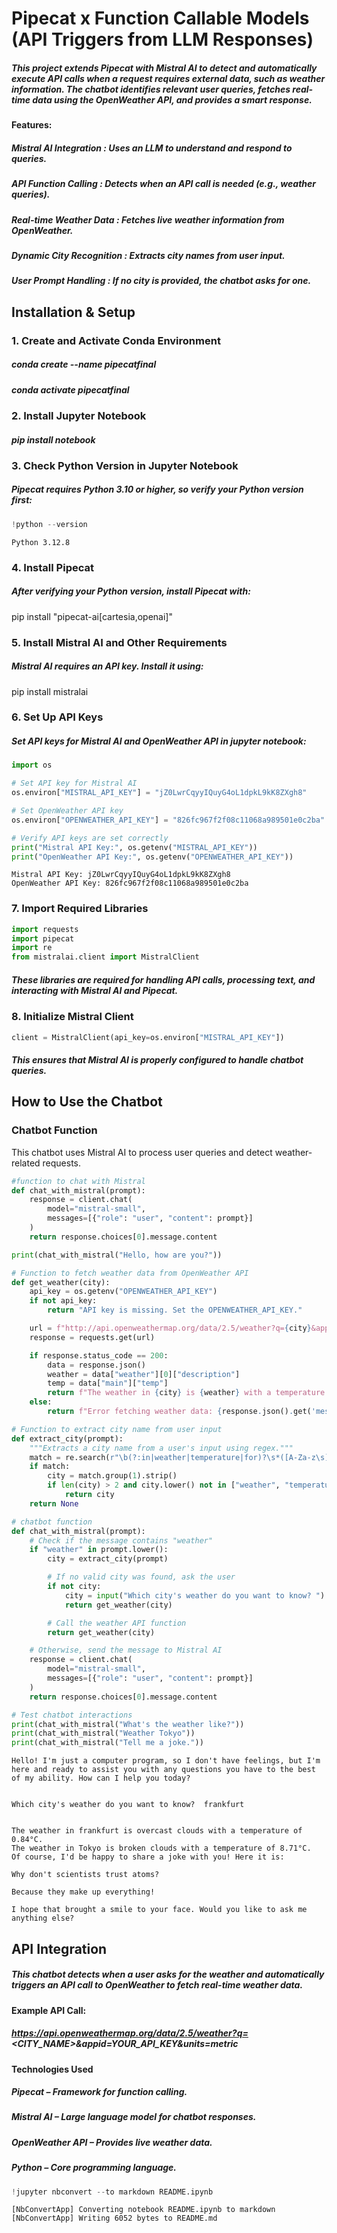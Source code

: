 # Pipecat x Function Callable Models (API Triggers from LLM Responses)

##### This project extends Pipecat with Mistral AI to detect and automatically execute API calls when a request requires external data, such as weather information. The chatbot identifies relevant user queries, fetches real-time data using the OpenWeather API, and provides a smart response.

#### Features:

##### Mistral AI Integration : Uses an LLM to understand and respond to queries.

##### API Function Calling : Detects when an API call is needed (e.g., weather queries).

##### Real-time Weather Data : Fetches live weather information from OpenWeather.

##### Dynamic City Recognition : Extracts city names from user input.

##### User Prompt Handling : If no city is provided, the chatbot asks for one.

## Installation & Setup

### 1. Create and Activate Conda Environment

##### conda create --name pipecatfinal
##### conda activate pipecatfinal

### 2. Install Jupyter Notebook

##### pip install notebook

### 3. Check Python Version in Jupyter Notebook

##### Pipecat requires Python 3.10 or higher, so verify your Python version first:


```python
!python --version
```

    Python 3.12.8
    

### 4. Install Pipecat

##### After verifying your Python version, install Pipecat with:

pip install "pipecat-ai[cartesia,openai]"

### 5. Install Mistral AI and Other Requirements

##### Mistral AI requires an API key. Install it using:

pip install mistralai

### 6. Set Up API Keys

##### Set API keys for Mistral AI and OpenWeather API in jupyter notebook:


```python
import os

# Set API key for Mistral AI
os.environ["MISTRAL_API_KEY"] = "jZ0LwrCqyyIQuyG4oL1dpkL9kK8ZXgh8"

# Set OpenWeather API key
os.environ["OPENWEATHER_API_KEY"] = "826fc967f2f08c11068a989501e0c2ba"
```


```python
# Verify API keys are set correctly
print("Mistral API Key:", os.getenv("MISTRAL_API_KEY"))
print("OpenWeather API Key:", os.getenv("OPENWEATHER_API_KEY"))
```

    Mistral API Key: jZ0LwrCqyyIQuyG4oL1dpkL9kK8ZXgh8
    OpenWeather API Key: 826fc967f2f08c11068a989501e0c2ba
    

### 7. Import Required Libraries


```python
import requests
import pipecat
import re
from mistralai.client import MistralClient
```

##### These libraries are required for handling API calls, processing text, and interacting with Mistral AI and Pipecat.

### 8. Initialize Mistral Client


```python
client = MistralClient(api_key=os.environ["MISTRAL_API_KEY"])
```

##### This ensures that Mistral AI is properly configured to handle chatbot queries.

## How to Use the Chatbot

### Chatbot Function

This chatbot uses Mistral AI to process user queries and detect weather-related requests.


```python
#function to chat with Mistral
def chat_with_mistral(prompt):
    response = client.chat(
        model="mistral-small", 
        messages=[{"role": "user", "content": prompt}]
    )
    return response.choices[0].message.content

print(chat_with_mistral("Hello, how are you?"))

# Function to fetch weather data from OpenWeather API
def get_weather(city):
    api_key = os.getenv("OPENWEATHER_API_KEY")
    if not api_key:
        return "API key is missing. Set the OPENWEATHER_API_KEY."

    url = f"http://api.openweathermap.org/data/2.5/weather?q={city}&appid={api_key}&units=metric"
    response = requests.get(url)

    if response.status_code == 200:
        data = response.json()
        weather = data["weather"][0]["description"]
        temp = data["main"]["temp"]
        return f"The weather in {city} is {weather} with a temperature of {temp}°C."
    else:
        return f"Error fetching weather data: {response.json().get('message', 'Unknown error')}"

# Function to extract city name from user input
def extract_city(prompt):
    """Extracts a city name from a user's input using regex."""
    match = re.search(r"\b(?:in|weather|temperature|for)?\s*([A-Za-z\s]+)$", prompt, re.IGNORECASE)
    if match:
        city = match.group(1).strip()
        if len(city) > 2 and city.lower() not in ["weather", "temperature", "like"]:
            return city
    return None

# chatbot function
def chat_with_mistral(prompt):
    # Check if the message contains "weather"
    if "weather" in prompt.lower():
        city = extract_city(prompt)

        # If no valid city was found, ask the user
        if not city:
            city = input("Which city's weather do you want to know? ").strip()
            return get_weather(city)

        # Call the weather API function
        return get_weather(city)

    # Otherwise, send the message to Mistral AI
    response = client.chat(
        model="mistral-small",
        messages=[{"role": "user", "content": prompt}]
    )
    return response.choices[0].message.content

# Test chatbot interactions
print(chat_with_mistral("What's the weather like?"))  
print(chat_with_mistral("Weather Tokyo"))  
print(chat_with_mistral("Tell me a joke."))  
```

    Hello! I'm just a computer program, so I don't have feelings, but I'm here and ready to assist you with any questions you have to the best of my ability. How can I help you today?
    

    Which city's weather do you want to know?  frankfurt
    

    The weather in frankfurt is overcast clouds with a temperature of 0.84°C.
    The weather in Tokyo is broken clouds with a temperature of 8.71°C.
    Of course, I'd be happy to share a joke with you! Here it is:
    
    Why don't scientists trust atoms?
    
    Because they make up everything!
    
    I hope that brought a smile to your face. Would you like to ask me anything else?
    

## API Integration

##### This chatbot detects when a user asks for the weather and automatically triggers an API call to OpenWeather to fetch real-time weather data.

#### Example API Call:

##### https://api.openweathermap.org/data/2.5/weather?q=<CITY_NAME>&appid=YOUR_API_KEY&units=metric

#### Technologies Used

##### Pipecat – Framework for function calling.

##### Mistral AI – Large language model for chatbot responses.

##### OpenWeather API – Provides live weather data.

##### Python – Core programming language.


```python
!jupyter nbconvert --to markdown README.ipynb
```

    [NbConvertApp] Converting notebook README.ipynb to markdown
    [NbConvertApp] Writing 6052 bytes to README.md
    


```python

```
